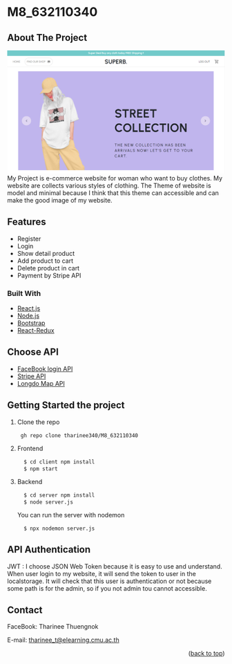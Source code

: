 <div id="top"></div>

# M8_632110340


<!-- ABOUT THE PROJECT -->
## About The Project

[![Product Name Screen Shot][product-screenshot]](https://example.com)
My Project is e-commerce website for woman who want to buy clothes. My website are collects various styles of clothing.
The Theme of website is model and minimal because I think that this theme can accessible and can make the good image of my website.

## Features

* Register
* Login
* Show detail product
* Add product to cart
* Delete product in cart
* Payment by Stripe API


### Built With

* [React.js](https://reactjs.org/)
* [Node.js](https://nodejs.org/en/)
* [Bootstrap](https://getbootstrap.com)
* [React-Redux](https://react-redux.js.org/)

## Choose API

* [FaceBook login API](https://developers.facebook.com/products/facebook-login/)
* [Stripe API](https://stripe.com/th-us)
* [Longdo Map API](https://map.longdo.com/docs/)


<!-- GETTING STARTED -->
## Getting Started the project
1. Clone the repo

        gh repo clone tharinee340/M8_632110340
        
2. Frontend

         $ cd client npm install
         $ npm start
    
3. Backend

         $ cd server npm install
         $ node server.js
   You can run the server with nodemon
   
         $ npx nodemon server.js
      

## API Authentication

JWT : I choose JSON Web Token because it is easy to use and understand. When user login to my website, it will send the token to user in the localstorage. It will check that
this user is authentication or not because some path is for the admin, so if you not admin tou cannot accessible.






<!-- CONTACT -->
## Contact

FaceBook: Tharinee Thuengnok

E-mail: tharinee_t@elearning.cmu.ac.th

<p align="right">(<a href="#top">back to top</a>)</p>



<!-- MARKDOWN LINKS & IMAGES -->
<!-- https://www.markdownguide.org/basic-syntax/#reference-style-links -->

[product-screenshot]: images/screenshot.png
